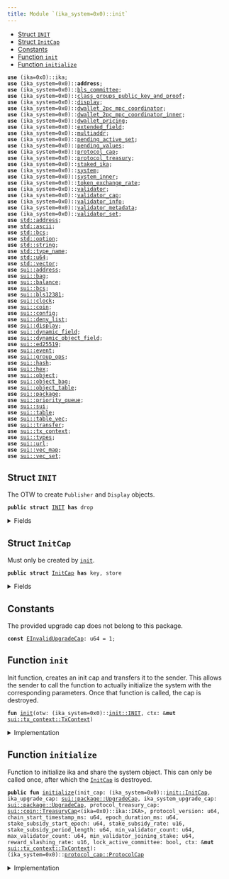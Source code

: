 ```yaml
---
title: Module `(ika_system=0x0)::init`
---
```




-  [Struct `INIT`](#(ika_system=0x0)_init_INIT)
-  [Struct `InitCap`](#(ika_system=0x0)_init_InitCap)
-  [Constants](#@Constants_0)
-  [Function `init`](#(ika_system=0x0)_init_init)
-  [Function `initialize`](#(ika_system=0x0)_init_initialize)


<pre><code><b>use</b> (ika=0x0)::ika;
<b>use</b> (ika_system=0x0)::<b>address</b>;
<b>use</b> (ika_system=0x0)::<a href="../ika_system/bls_committee.md#(ika_system=0x0)_bls_committee">bls_committee</a>;
<b>use</b> (ika_system=0x0)::<a href="../ika_system/class_groups_public_key_and_proof.md#(ika_system=0x0)_class_groups_public_key_and_proof">class_groups_public_key_and_proof</a>;
<b>use</b> (ika_system=0x0)::<a href="../ika_system/display.md#(ika_system=0x0)_display">display</a>;
<b>use</b> (ika_system=0x0)::<a href="../ika_system/dwallet_2pc_mpc_coordinator.md#(ika_system=0x0)_dwallet_2pc_mpc_coordinator">dwallet_2pc_mpc_coordinator</a>;
<b>use</b> (ika_system=0x0)::<a href="../ika_system/dwallet_2pc_mpc_coordinator_inner.md#(ika_system=0x0)_dwallet_2pc_mpc_coordinator_inner">dwallet_2pc_mpc_coordinator_inner</a>;
<b>use</b> (ika_system=0x0)::<a href="../ika_system/dwallet_pricing.md#(ika_system=0x0)_dwallet_pricing">dwallet_pricing</a>;
<b>use</b> (ika_system=0x0)::<a href="../ika_system/extended_field.md#(ika_system=0x0)_extended_field">extended_field</a>;
<b>use</b> (ika_system=0x0)::<a href="../ika_system/multiaddr.md#(ika_system=0x0)_multiaddr">multiaddr</a>;
<b>use</b> (ika_system=0x0)::<a href="../ika_system/pending_active_set.md#(ika_system=0x0)_pending_active_set">pending_active_set</a>;
<b>use</b> (ika_system=0x0)::<a href="../ika_system/pending_values.md#(ika_system=0x0)_pending_values">pending_values</a>;
<b>use</b> (ika_system=0x0)::<a href="../ika_system/protocol_cap.md#(ika_system=0x0)_protocol_cap">protocol_cap</a>;
<b>use</b> (ika_system=0x0)::<a href="../ika_system/protocol_treasury.md#(ika_system=0x0)_protocol_treasury">protocol_treasury</a>;
<b>use</b> (ika_system=0x0)::<a href="../ika_system/staked_ika.md#(ika_system=0x0)_staked_ika">staked_ika</a>;
<b>use</b> (ika_system=0x0)::<a href="../ika_system/system.md#(ika_system=0x0)_system">system</a>;
<b>use</b> (ika_system=0x0)::<a href="../ika_system/system_inner.md#(ika_system=0x0)_system_inner">system_inner</a>;
<b>use</b> (ika_system=0x0)::<a href="../ika_system/token_exchange_rate.md#(ika_system=0x0)_token_exchange_rate">token_exchange_rate</a>;
<b>use</b> (ika_system=0x0)::<a href="../ika_system/validator.md#(ika_system=0x0)_validator">validator</a>;
<b>use</b> (ika_system=0x0)::<a href="../ika_system/validator_cap.md#(ika_system=0x0)_validator_cap">validator_cap</a>;
<b>use</b> (ika_system=0x0)::<a href="../ika_system/validator_info.md#(ika_system=0x0)_validator_info">validator_info</a>;
<b>use</b> (ika_system=0x0)::<a href="../ika_system/validator_metadata.md#(ika_system=0x0)_validator_metadata">validator_metadata</a>;
<b>use</b> (ika_system=0x0)::<a href="../ika_system/validator_set.md#(ika_system=0x0)_validator_set">validator_set</a>;
<b>use</b> <a href="../std/address.md#std_address">std::address</a>;
<b>use</b> <a href="../std/ascii.md#std_ascii">std::ascii</a>;
<b>use</b> <a href="../std/bcs.md#std_bcs">std::bcs</a>;
<b>use</b> <a href="../std/option.md#std_option">std::option</a>;
<b>use</b> <a href="../std/string.md#std_string">std::string</a>;
<b>use</b> <a href="../std/type_name.md#std_type_name">std::type_name</a>;
<b>use</b> <a href="../std/u64.md#std_u64">std::u64</a>;
<b>use</b> <a href="../std/vector.md#std_vector">std::vector</a>;
<b>use</b> <a href="../sui/address.md#sui_address">sui::address</a>;
<b>use</b> <a href="../sui/bag.md#sui_bag">sui::bag</a>;
<b>use</b> <a href="../sui/balance.md#sui_balance">sui::balance</a>;
<b>use</b> <a href="../sui/bcs.md#sui_bcs">sui::bcs</a>;
<b>use</b> <a href="../sui/bls12381.md#sui_bls12381">sui::bls12381</a>;
<b>use</b> <a href="../sui/clock.md#sui_clock">sui::clock</a>;
<b>use</b> <a href="../sui/coin.md#sui_coin">sui::coin</a>;
<b>use</b> <a href="../sui/config.md#sui_config">sui::config</a>;
<b>use</b> <a href="../sui/deny_list.md#sui_deny_list">sui::deny_list</a>;
<b>use</b> <a href="../sui/display.md#sui_display">sui::display</a>;
<b>use</b> <a href="../sui/dynamic_field.md#sui_dynamic_field">sui::dynamic_field</a>;
<b>use</b> <a href="../sui/dynamic_object_field.md#sui_dynamic_object_field">sui::dynamic_object_field</a>;
<b>use</b> <a href="../sui/ed25519.md#sui_ed25519">sui::ed25519</a>;
<b>use</b> <a href="../sui/event.md#sui_event">sui::event</a>;
<b>use</b> <a href="../sui/group_ops.md#sui_group_ops">sui::group_ops</a>;
<b>use</b> <a href="../sui/hash.md#sui_hash">sui::hash</a>;
<b>use</b> <a href="../sui/hex.md#sui_hex">sui::hex</a>;
<b>use</b> <a href="../sui/object.md#sui_object">sui::object</a>;
<b>use</b> <a href="../sui/object_bag.md#sui_object_bag">sui::object_bag</a>;
<b>use</b> <a href="../sui/object_table.md#sui_object_table">sui::object_table</a>;
<b>use</b> <a href="../sui/package.md#sui_package">sui::package</a>;
<b>use</b> <a href="../sui/priority_queue.md#sui_priority_queue">sui::priority_queue</a>;
<b>use</b> <a href="../sui/sui.md#sui_sui">sui::sui</a>;
<b>use</b> <a href="../sui/table.md#sui_table">sui::table</a>;
<b>use</b> <a href="../sui/table_vec.md#sui_table_vec">sui::table_vec</a>;
<b>use</b> <a href="../sui/transfer.md#sui_transfer">sui::transfer</a>;
<b>use</b> <a href="../sui/tx_context.md#sui_tx_context">sui::tx_context</a>;
<b>use</b> <a href="../sui/types.md#sui_types">sui::types</a>;
<b>use</b> <a href="../sui/url.md#sui_url">sui::url</a>;
<b>use</b> <a href="../sui/vec_map.md#sui_vec_map">sui::vec_map</a>;
<b>use</b> <a href="../sui/vec_set.md#sui_vec_set">sui::vec_set</a>;
</code></pre>



<a name="(ika_system=0x0)_init_INIT"></a>

## Struct `INIT`

The OTW to create <code>Publisher</code> and <code>Display</code> objects.


<pre><code><b>public</b> <b>struct</b> <a href="../ika_system/init.md#(ika_system=0x0)_init_INIT">INIT</a> <b>has</b> drop
</code></pre>



<details>
<summary>Fields</summary>


<dl>
</dl>


</details>

<a name="(ika_system=0x0)_init_InitCap"></a>

## Struct `InitCap`

Must only be created by <code><a href="../ika_system/init.md#(ika_system=0x0)_init">init</a></code>.


<pre><code><b>public</b> <b>struct</b> <a href="../ika_system/init.md#(ika_system=0x0)_init_InitCap">InitCap</a> <b>has</b> key, store
</code></pre>



<details>
<summary>Fields</summary>


<dl>
<dt>
<code>id: <a href="../sui/object.md#sui_object_UID">sui::object::UID</a></code>
</dt>
<dd>
</dd>
<dt>
<code>publisher: <a href="../sui/package.md#sui_package_Publisher">sui::package::Publisher</a></code>
</dt>
<dd>
</dd>
</dl>


</details>

<a name="@Constants_0"></a>

## Constants


<a name="(ika_system=0x0)_init_EInvalidUpgradeCap"></a>

The provided upgrade cap does not belong to this package.


<pre><code><b>const</b> <a href="../ika_system/init.md#(ika_system=0x0)_init_EInvalidUpgradeCap">EInvalidUpgradeCap</a>: u64 = 1;
</code></pre>



<a name="(ika_system=0x0)_init_init"></a>

## Function `init`

Init function, creates an init cap and transfers it to the sender.
This allows the sender to call the function to actually initialize the system
with the corresponding parameters. Once that function is called, the cap is destroyed.


<pre><code><b>fun</b> <a href="../ika_system/init.md#(ika_system=0x0)_init">init</a>(otw: (ika_system=0x0)::<a href="../ika_system/init.md#(ika_system=0x0)_init_INIT">init::INIT</a>, ctx: &<b>mut</b> <a href="../sui/tx_context.md#sui_tx_context_TxContext">sui::tx_context::TxContext</a>)
</code></pre>



<details>
<summary>Implementation</summary>


<pre><code><b>fun</b> <a href="../ika_system/init.md#(ika_system=0x0)_init">init</a>(otw: <a href="../ika_system/init.md#(ika_system=0x0)_init_INIT">INIT</a>, ctx: &<b>mut</b> TxContext) {
    <b>let</b> id = object::new(ctx);
    <b>let</b> publisher = package::claim(otw, ctx);
    <b>let</b> init_cap = <a href="../ika_system/init.md#(ika_system=0x0)_init_InitCap">InitCap</a> { id, publisher };
    transfer::transfer(init_cap, ctx.sender());
}
</code></pre>



</details>

<a name="(ika_system=0x0)_init_initialize"></a>

## Function `initialize`

Function to initialize ika and share the system object.
This can only be called once, after which the <code><a href="../ika_system/init.md#(ika_system=0x0)_init_InitCap">InitCap</a></code> is destroyed.


<pre><code><b>public</b> <b>fun</b> <a href="../ika_system/init.md#(ika_system=0x0)_init_initialize">initialize</a>(init_cap: (ika_system=0x0)::<a href="../ika_system/init.md#(ika_system=0x0)_init_InitCap">init::InitCap</a>, ika_upgrade_cap: <a href="../sui/package.md#sui_package_UpgradeCap">sui::package::UpgradeCap</a>, ika_system_upgrade_cap: <a href="../sui/package.md#sui_package_UpgradeCap">sui::package::UpgradeCap</a>, protocol_treasury_cap: <a href="../sui/coin.md#sui_coin_TreasuryCap">sui::coin::TreasuryCap</a>&lt;(ika=0x0)::ika::IKA&gt;, protocol_version: u64, chain_start_timestamp_ms: u64, epoch_duration_ms: u64, stake_subsidy_start_epoch: u64, stake_subsidy_rate: u16, stake_subsidy_period_length: u64, min_validator_count: u64, max_validator_count: u64, min_validator_joining_stake: u64, reward_slashing_rate: u16, lock_active_committee: bool, ctx: &<b>mut</b> <a href="../sui/tx_context.md#sui_tx_context_TxContext">sui::tx_context::TxContext</a>): (ika_system=0x0)::<a href="../ika_system/protocol_cap.md#(ika_system=0x0)_protocol_cap_ProtocolCap">protocol_cap::ProtocolCap</a>
</code></pre>



<details>
<summary>Implementation</summary>


<pre><code><b>public</b> <b>fun</b> <a href="../ika_system/init.md#(ika_system=0x0)_init_initialize">initialize</a>(
    init_cap: <a href="../ika_system/init.md#(ika_system=0x0)_init_InitCap">InitCap</a>,
    ika_upgrade_cap: UpgradeCap,
    ika_system_upgrade_cap: UpgradeCap,
    protocol_treasury_cap: TreasuryCap&lt;IKA&gt;,
    protocol_version: u64,
    chain_start_timestamp_ms: u64,
    epoch_duration_ms: u64,
    // Stake Subsidy parameters
    stake_subsidy_start_epoch: u64,
    stake_subsidy_rate: u16,
    stake_subsidy_period_length: u64,
    // Validator committee parameters
    min_validator_count: u64,
    max_validator_count: u64,
    min_validator_joining_stake: u64,
    reward_slashing_rate: u16,
    lock_active_committee: bool,
    ctx: &<b>mut</b> TxContext,
): ProtocolCap {
    <b>let</b> <a href="../ika_system/init.md#(ika_system=0x0)_init_InitCap">InitCap</a> { id, publisher } = init_cap;
    id.delete();
    <b>let</b> ika_package_id = ika_upgrade_cap.package();
    <b>let</b> ika_system_package_id = ika_system_upgrade_cap.package();
    <b>assert</b>!(
        type_name::get&lt;IKA&gt;().get_address() == ika_package_id.to_address().to_ascii_string(),
        <a href="../ika_system/init.md#(ika_system=0x0)_init_EInvalidUpgradeCap">EInvalidUpgradeCap</a>,
    );
    <b>assert</b>!(
        type_name::get&lt;<a href="../ika_system/init.md#(ika_system=0x0)_init_InitCap">InitCap</a>&gt;().get_address() == ika_system_package_id.to_address().to_ascii_string(),
        <a href="../ika_system/init.md#(ika_system=0x0)_init_EInvalidUpgradeCap">EInvalidUpgradeCap</a>,
    );
    <b>let</b> upgrade_caps = vector[ika_upgrade_cap, ika_system_upgrade_cap];
    <b>let</b> validators = <a href="../ika_system/validator_set.md#(ika_system=0x0)_validator_set_new">validator_set::new</a>(
        min_validator_count,
        max_validator_count,
        min_validator_joining_stake,
        ctx,
    );
    <b>let</b> system_parameters = <a href="../ika_system/system_inner.md#(ika_system=0x0)_system_inner_create_system_parameters">system_inner::create_system_parameters</a>(
        epoch_duration_ms,
        stake_subsidy_start_epoch,
        // Validator committee parameters
        reward_slashing_rate,
        lock_active_committee,
        ctx,
    );
    <b>let</b> stake_subsidy = <a href="../ika_system/protocol_treasury.md#(ika_system=0x0)_protocol_treasury_create">protocol_treasury::create</a>(
        protocol_treasury_cap,
        stake_subsidy_rate,
        stake_subsidy_period_length,
        ctx,
    );
    <b>let</b> <a href="../ika_system/protocol_cap.md#(ika_system=0x0)_protocol_cap">protocol_cap</a> = <a href="../ika_system/protocol_cap.md#(ika_system=0x0)_protocol_cap_new_protocol_cap">protocol_cap::new_protocol_cap</a>(ctx);
    <b>let</b> authorized_protocol_cap_ids = vector[object::id(&<a href="../ika_system/protocol_cap.md#(ika_system=0x0)_protocol_cap">protocol_cap</a>)];
    <a href="../ika_system/system.md#(ika_system=0x0)_system_create">system::create</a>(
        ika_system_package_id,
        upgrade_caps,
        validators,
        protocol_version,
        chain_start_timestamp_ms,
        system_parameters,
        stake_subsidy,
        authorized_protocol_cap_ids,
        ctx,
    );
    <a href="../ika_system/display.md#(ika_system=0x0)_display_create">display::create</a>(publisher, ctx);
    <a href="../ika_system/protocol_cap.md#(ika_system=0x0)_protocol_cap">protocol_cap</a>
}
</code></pre>



</details>
